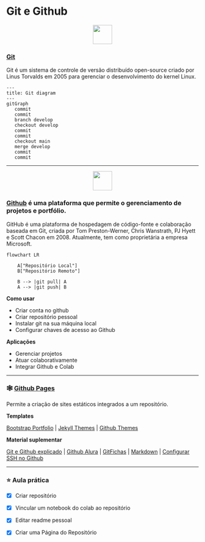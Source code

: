# Git e Github

<div style="text-align: center;"><img src="https://git-scm.com/images/logos/downloads/Git-Icon-1788C.png" width="50"/></div>

### [Git](https://git-scm.com/)

Git é um sistema de controle de versão distribuído open-source criado por Linus Torvalds em 2005 para gerenciar o desenvolvimento do kernel Linux. 

```mermaid
---
title: Git diagram
---
gitGraph
   commit
   commit
   branch develop
   checkout develop
   commit
   commit
   checkout main
   merge develop
   commit
   commit
```
---
<div style="text-align: center;"><img src="https://github.com/user-attachments/assets/dfbd3220-149a-41fb-b694-0cfa36d14ae8" width="50"/></div>

### [Github](https://github.com/) é uma plataforma que permite o gerenciamento de projetos e portfólio.

GitHub é uma plataforma de hospedagem de código-fonte e colaboração baseada em Git, criada por Tom Preston-Werner, Chris Wanstrath, PJ Hyett e Scott Chacon em 2008. Atualmente, tem como proprietária a empresa Microsoft.

```mermaid
flowchart LR

    A["Repositório Local"]
    B["Repositório Remoto"]

    B --> |git pull| A
    A --> |git push| B
```

**Como usar**
- Criar conta no github
- Criar repositório pessoal
- Instalar git na sua máquina local
- Configurar chaves de acesso ao Github

**Aplicações**
- Gerenciar projetos
- Atuar colaborativamente
- Integrar Github e Colab

---

### 🕸️ [Github Pages](https://pages.github.com/)

Permite a criação de sites estáticos integrados a um repositório.

**Templates**

[Bootstrap Portfolio](https://bootstrapmade.com/bootstrap-portfolio-templates/) |
[Jekyll Themes](http://jekyllthemes.org/) |
[Github Themes](https://pages.github.com/themes/)

**Material suplementar**

[Git e Github explicado](https://www.youtube.com/playlist?list=PLhkO7OMKgT_rqwGYldqcFxyN4yjFgmDh8) |
[Github Alura](https://conteudo.alura.com.br/hubfs/B2C/Materiais%20ricos/Github_Tech_Compress_V2.pdf) |
[GitFichas](https://jtemporal.com/microlivrodegit/) |
[Markdown](https://www.markdownguide.org/) |
[Configurar SSH no Github](https://dev.to/dxwebster/como-conectar-ao-github-com-chaves-ssh-1i41#:~:text=Adicionar%20chave%20no%20Github&text=No%20campo%20%22T%C3%ADtulo%22%2C%20adicione,Add%20SSH%20key%22%20e%20pronto)

---
 ### :star: Aula prática
- [x] Criar repositório 
- [x] Vincular um notebook do colab ao repositório
- [x] Editar readme pessoal
- [x] Criar uma Página do Repositório

